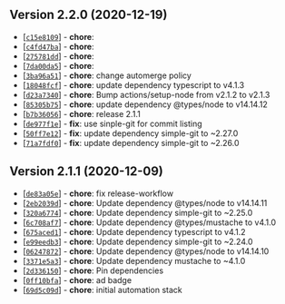## Version 2.2.0 (2020-12-19)

* [[`c15e8109`](https://github.com/ckotzbauer&#x2F;changelog-generator/commit/c15e8109)] - **chore**: 
* [[`c4fd47ba`](https://github.com/ckotzbauer&#x2F;changelog-generator/commit/c4fd47ba)] - **chore**: 
* [[`275781dd`](https://github.com/ckotzbauer&#x2F;changelog-generator/commit/275781dd)] - **chore**: 
* [[`7da00da5`](https://github.com/ckotzbauer&#x2F;changelog-generator/commit/7da00da5)] - **chore**: 
* [[`3ba96a51`](https://github.com/ckotzbauer&#x2F;changelog-generator/commit/3ba96a51)] - **chore**: change automerge policy
* [[`18048fcf`](https://github.com/ckotzbauer&#x2F;changelog-generator/commit/18048fcf)] - **chore**: update dependency typescript to v4.1.3
* [[`d23a7340`](https://github.com/ckotzbauer&#x2F;changelog-generator/commit/d23a7340)] - **chore**: Bump actions&#x2F;setup-node from v2.1.2 to v2.1.3
* [[`85305b75`](https://github.com/ckotzbauer&#x2F;changelog-generator/commit/85305b75)] - **chore**: update dependency @types&#x2F;node to v14.14.12
* [[`b7b36056`](https://github.com/ckotzbauer&#x2F;changelog-generator/commit/b7b36056)] - **chore**: release 2.1.1
* [[`de977f1e`](https://github.com/ckotzbauer&#x2F;changelog-generator/commit/de977f1e)] - **fix**: use sinple-git for commit listing
* [[`50ff7e12`](https://github.com/ckotzbauer&#x2F;changelog-generator/commit/50ff7e12)] - **fix**: update dependency simple-git to ~2.27.0
* [[`71a7fdf0`](https://github.com/ckotzbauer&#x2F;changelog-generator/commit/71a7fdf0)] - **fix**: update dependency simple-git to ~2.26.0
## Version 2.1.1 (2020-12-09)

* [[`de83a05e`](https://github.com/ckotzbauer&#x2F;changelog-generator/commit/de83a05e)] - **chore**: fix release-workflow
* [[`2eb2039d`](https://github.com/ckotzbauer&#x2F;changelog-generator/commit/2eb2039d)] - **chore**: Update dependency @types&#x2F;node to v14.14.11
* [[`320a6774`](https://github.com/ckotzbauer&#x2F;changelog-generator/commit/320a6774)] - **chore**: Update dependency simple-git to ~2.25.0
* [[`6c708af7`](https://github.com/ckotzbauer&#x2F;changelog-generator/commit/6c708af7)] - **chore**: Update dependency @types&#x2F;mustache to v4.1.0
* [[`675aced1`](https://github.com/ckotzbauer&#x2F;changelog-generator/commit/675aced1)] - **chore**: Update dependency typescript to v4.1.2
* [[`e99eedb3`](https://github.com/ckotzbauer&#x2F;changelog-generator/commit/e99eedb3)] - **chore**: Update dependency simple-git to ~2.24.0
* [[`06247872`](https://github.com/ckotzbauer&#x2F;changelog-generator/commit/06247872)] - **chore**: Update dependency @types&#x2F;node to v14.14.10
* [[`3371e5a3`](https://github.com/ckotzbauer&#x2F;changelog-generator/commit/3371e5a3)] - **chore**: Update dependency mustache to ~4.1.0
* [[`2d336150`](https://github.com/ckotzbauer&#x2F;changelog-generator/commit/2d336150)] - **chore**: Pin dependencies
* [[`0ff10bfa`](https://github.com/ckotzbauer&#x2F;changelog-generator/commit/0ff10bfa)] - **chore**: ad badge
* [[`69d5c09d`](https://github.com/ckotzbauer&#x2F;changelog-generator/commit/69d5c09d)] - **chore**: initial automation stack

